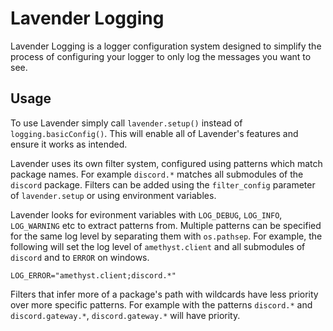 # Lavender Logging

Lavender Logging is a logger configuration system designed to simplify the process of configuring your logger to only log the messages you want to see.

## Usage

To use Lavender simply call `lavender.setup()` instead of `logging.basicConfig()`. This will enable all of Lavender's features and ensure it works as intended.

Lavender uses its own filter system, configured using patterns which match package names. For example `discord.*` matches all submodules of the `discord` package. Filters can be added using the `filter_config` parameter of `lavender.setup` or using environment variables.

Lavender looks for evironment variables with `LOG_DEBUG`, `LOG_INFO`, `LOG_WARNING` etc to extract patterns from. Multiple patterns can be specified for the same log level by separating them with `os.pathsep`. For example, the following will set the log level of `amethyst.client` and all submodules of `discord` and to `ERROR` on windows.

```
LOG_ERROR="amethyst.client;discord.*"
```

Filters that infer more of a package's path with wildcards have less priority over more specific patterns. For example with the patterns `discord.*` and `discord.gateway.*`, `discord.gateway.*` will have priority.
